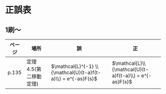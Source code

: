 # 正誤表
## 1刷〜
| ページ |  場所 |  誤  |  正  |
| ---- | ---- | ---- | ---- |
|p.135|定理4.5(第二移動定理)|$\mathcal{L}^{-1} \\{\mathcal{U}(t-a)f(t-a)\\} = e^{-as}F(s)$|$\mathcal{L}\\{\mathcal{U}(t-a)f(t-a)\\} = e^{-as}F(s)$|
